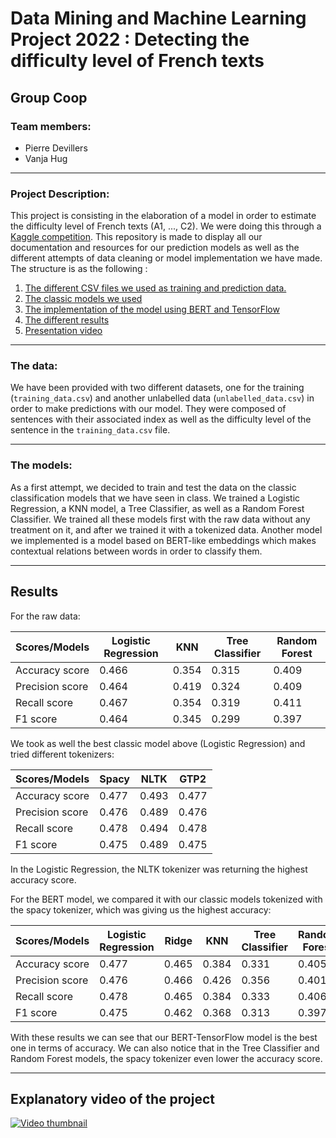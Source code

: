 # Data Mining and Machine Learning Project 2022 : Detecting the difficulty level of French texts

## Group Coop

### Team members:

* Pierre Devillers 
* Vanja Hug
---

### Project Description:

This project is consisting in the elaboration of a model in order to estimate the difficulty level of French texts (A1, ..., C2). We were doing this through a [Kaggle competition](https://www.kaggle.com/competitions/detecting-french-texts-difficulty-level-2022). 
This repository is made to display all our documentation and resources for our prediction models as well as the different attempts of data cleaning or model implementation we have made. The structure is as the following :

1. [The different CSV files we used as training and prediction data.](CSV_files)
2. [The classic models we used](Classic_models)
3. [The implementation of the model using BERT and TensorFlow](BERT_TensorFlow_model)
5. [The different results](#results)
6. [Presentation video](#video)

---

### The data:

We have been provided with two different datasets, one for the training (`training_data.csv`) and another unlabelled data (`unlabelled_data.csv`) in order to make predictions with our model. They were composed of sentences with their associated index as well as the difficulty level of the sentence in the `training_data.csv` file.  

---

### The models:

As a first attempt, we decided to train and test the data on the classic classification models that we have seen in class. We trained a Logistic Regression, a KNN model, a Tree Classifier, as well as a Random Forest Classifier. We trained all these models first with the raw data without any treatment on it, and after we trained it with a tokenized data. Another model we implemented is a model based on BERT-like embeddings which makes contextual relations between words in order to classify them. 

---

## Results <a name="results"></a>

For the raw data: 

| Scores/Models  | Logistic Regression | KNN | Tree Classifier | Random Forest |
| ------------- | ------------- | ------------- | ------------- | ------------- |
| Accuracy score | 0.466  | 0.354 | 0.315 | 0.409 |
| Precision score  | 0.464 | 0.419 | 0.324 | 0.409 |
| Recall score  | 0.467 | 0.354 | 0.319 | 0.411 |
| F1 score  | 0.464 | 0.345 | 0.299 | 0.397 |

We took as well the best classic model above (Logistic Regression) and tried different tokenizers:

| Scores/Models  | Spacy | NLTK | GTP2 | 
| ------------- | ------------- | ------------- | ------------- |
| Accuracy score | 0.477  | 0.493 | 0.477 | 
| Precision score  | 0.476 | 0.489 | 0.476 |
| Recall score  | 0.478 | 0.494 | 0.478 | 
| F1 score  | 0.475 | 0.489 | 0.475 |

In the Logistic Regression, the NLTK tokenizer was returning the highest accuracy score.

For the BERT model, we compared it with our classic models tokenized with the spacy tokenizer, which was giving us the highest accuracy:

| Scores/Models  | Logistic Regression | Ridge | KNN | Tree Classifier | Random Forest | BERT-TensorFlow |
| ------------- | ------------- | ------------- | ------------- | ------------- | ------------- | ------------- |
| Accuracy score | 0.477  | 0.465 | 0.384 | 0.331 | 0.405 | 0.538 |
| Precision score  | 0.476 | 0.466 | 0.426 | 0.356 | 0.401 | 0.451 |
| Recall score  | 0.478 | 0.465 | 0.384 | 0.333 | 0.406 | 0.305 |
| F1 score  | 0.475 | 0.462 | 0.368 | 0.313 | 0.397 | 0.360 |


With these results we can see that our BERT-TensorFlow model is the best one in terms of accuracy. We can also notice that in the Tree Classifier and Random Forest models, the spacy tokenizer even lower the accuracy score. 

---

## Explanatory video of the project <a name="video"></a>

[![Video thumbnail](https://user-images.githubusercontent.com/114418892/209144009-a747826a-afa6-465a-ac9b-156f41103b0f.png)](https://youtu.be/TByAMm5ifow)

